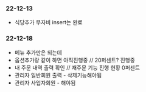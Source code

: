 ### 22-12-13
- 식당추가 무자비 insert는 완료

### 22-12-18
- 메뉴 추가만은 되는데
- 옵션추가랑 같이 하면 아직진행중 // 20퍼센트? 진행중
- 내 주문 내역 출력 확인 // 재주문 기능 진행 현황 0퍼센트
- 관리자 일반회원 출력 - 삭제기능해야됨
- 관리자 사업자회원 - 해야됨